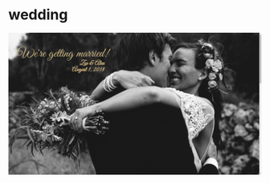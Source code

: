 # wedding
![Wedding Page First-Look](https://github.com/popperqt/wedding/blob/master/wedding-page-landing.png)
